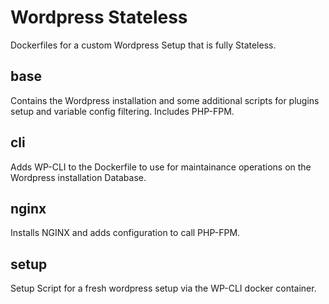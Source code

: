 
# Wordpress Stateless

Dockerfiles for a custom Wordpress Setup that is fully Stateless.

## base

Contains the Wordpress installation and some additional scripts for plugins setup and variable config filtering.
Includes PHP-FPM.

## cli

Adds WP-CLI to the Dockerfile to use for maintainance operations on the Wordpress installation Database.

## nginx

Installs NGINX and adds configuration to call PHP-FPM.

## setup

Setup Script for a fresh wordpress setup via the WP-CLI docker container.
